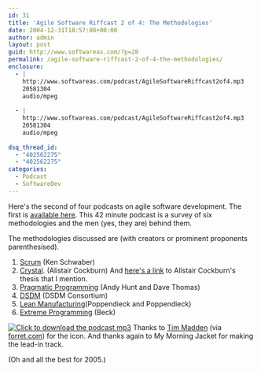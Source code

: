 ```yaml
---
id: 31
title: 'Agile Software Riffcast 2 of 4: The Methodologies'
date: 2004-12-31T18:57:08+00:00
author: admin
layout: post
guid: http://www.softwareas.com/?p=28
permalink: /agile-software-riffcast-2-of-4-the-methodologies/
enclosure:
  - |
    http://www.softwareas.com/podcast/AgileSoftwareRiffcast2of4.mp3
    20581304
    audio/mpeg
    
  - |
    http://www.softwareas.com/podcast/AgileSoftwareRiffcast2of4.mp3
    20581304
    audio/mpeg
    
dsq_thread_id:
  - "402562275"
  - "402562275"
categories:
  - Podcast
  - SoftwareDev
---
```

Here's the second of four podcasts on agile software development. The first is [available here](http://www.softwareas.com/index.php?p=12). This 42 minute podcast is a survey of six methodologies and the men (yes, they are) behind them.

The methodologies discussed are (with creators or prominent proponents parenthesised).

1. [Scrum](http://controlchaos.com) (Ken Schwaber)
2. [Crystal](http://alistair.cockburn.us/crystal/crystal.html). (Alistair Cockburn) And [here's a link](http://alistair.cockburn.us/crystal/books/pamisd/peopleandmethodologiesinsoftwaredevelopment.htm) to Alistair Cockburn's thesis that I mention.
3. [Pragmatic Programming](http://www.pragmaticprogrammer.com/) (Andy Hunt and Dave Thomas)
4. [DSDM](http://www.dsdm.org/) (DSDM Consortium)
5.  [Lean Manufacturing](http://www.poppendieck.com/)(Poppendieck and Poppendieck)
6. [Extreme Programming](http://www.extremeprogramming.org/) (Beck)

<a href="http://www.softwareas.com/podcast/AgileSoftwareRiffcast2of4.mp3"><img src="/images/pinkpodcastfileicon.gif" alt="Click to download the podcast mp3" border="0"/></a> Thanks to [Tim Madden](http://www.timmadden.com.au/podcast-logos.htm) (via [forret.com](http://www.forret.com/blog/2004/12/podcast-icons-whats-available.html])) for the icon. And thanks again to My Morning Jacket for making the lead-in track.

(Oh and all the  best for 2005.)<!--d585edced4d06f1102ceeb9660c7e922-->